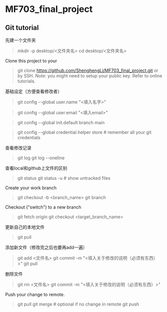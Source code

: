 # MF703_final_project

## Git tutorial
先建一个文件夹
>mkdir -p desktop/<文件夹名>
>cd desktop/<文件夹名>

Clone this project to your
>git clone https://github.com/ShenghengLi/MF703_final_project.git
or by SSH. Note: you might need to setup your public key. Refer to online tutorials.

基础设定（方便查看修改者）
>git config --global user.name "<填入名字>"


>git config --global user.email "<填入email>"


>git config --global init.default branch main

>git config --global credential.helper store # remember all your git credentials


查看修改记录
>git log
>git log --oneline

查看local和github上文件的区别
>git status
>git status -u # show untracked files

Create your work branch
>git checkout -b <branch_name>
>git branch

Checkout ("switch") to a new branch
>git fetch origin
>git checkout <target_branch_name>

更新自己的本地文件
>git pull

添加新文件（修改完之后也要再add一遍）
>git add <文件名>
>git commit -m "<填入关于修改的说明（必须有东西）>"
>git pull

删除文件
>git rm <文件名>
>git commit -m "<填入关于修改的说明（必须有东西）>"

Push your change to remote.
>git pull
>git merge # optional if no change in remote
>git push
